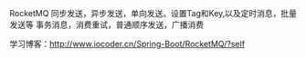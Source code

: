 RocketMQ 同步发送，异步发送，单向发送。设置Tag和Key,以及定时消息，批量发送等
事务消息，消费重试，普通顺序发送，广播消费

学习博客：http://www.iocoder.cn/Spring-Boot/RocketMQ/?self
